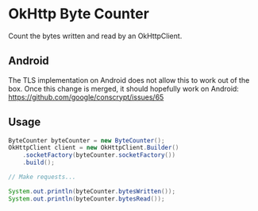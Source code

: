 # OkHttp Byte Counter

Count the bytes written and read by an OkHttpClient.

## Android

The TLS implementation on Android does not allow this to work out of the box. Once this change is merged, it should hopefully work on Android: https://github.com/google/conscrypt/issues/65

## Usage

```java
ByteCounter byteCounter = new ByteCounter();
OkHttpClient client = new OkHttpClient.Builder()
    .socketFactory(byteCounter.socketFactory())
    .build();

// Make requests...

System.out.println(byteCounter.bytesWritten());
System.out.println(byteCounter.bytesRead());
```
